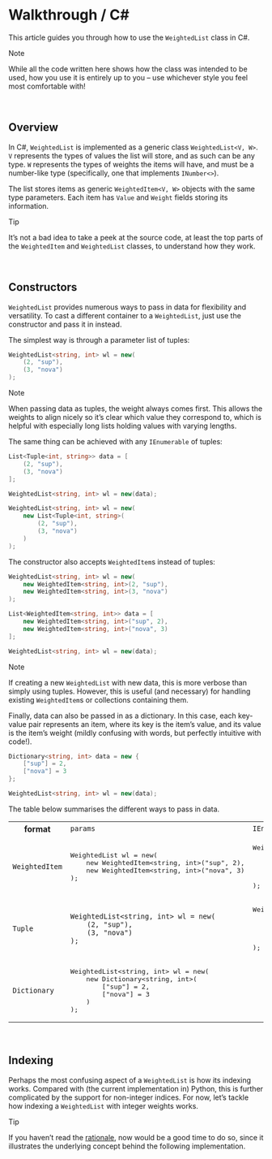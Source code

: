 # Walkthrough / C#

This article guides you through how to use the `WeightedList` class in C#.

> [!Note]
> While all the code written here shows how the class was intended to be used, how you use it is entirely up to you – use whichever style you feel most comfortable with!


<br>


## Overview

In C#, `WeightedList` is implemented as a generic class `WeightedList<V, W>`. `V` represents the types of values the list will store, and as such can be any type. `W` represents the types of weights the items will have, and must be a number-like type (specifically, one that implements `INumber<>`).

The list stores items as generic `WeightedItem<V, W>` objects with the same type parameters. Each item has `Value` and `Weight` fields storing its information.

> [!Tip]
> It’s not a bad idea to take a peek at the source code, at least the top parts of the `WeightedItem` and `WeightedList` classes, to understand how they work.


<br>


## Constructors

`WeightedList` provides numerous ways to pass in data for flexibility and versatility. To cast a different container to a `WeightedList`, just use the constructor and pass it in instead.

The simplest way is through a parameter list of tuples:

```cs
WeightedList<string, int> wl = new(
    (2, "sup"),
    (3, "nova")
);
```

> [!Note]
> When passing data as tuples, the weight always comes first. This allows the weights to align nicely so it’s clear which value they correspond to, which is helpful with especially long lists holding values with varying lengths.

The same thing can be achieved with any `IEnumerable` of tuples:

```cs
List<Tuple<int, string>> data = [
    (2, "sup"),
    (3, "nova")
];

WeightedList<string, int> wl = new(data);
```

```cs
WeightedList<string, int> wl = new(
    new List<Tuple<int, string>(
        (2, "sup"),
        (3, "nova")
    )
);
```

The constructor also accepts `WeightedItem`s instead of tuples:

```cs
WeightedList<string, int> wl = new(
    new WeightedItem<string, int>(2, "sup"),
    new WeightedItem<string, int>(3, "nova")
);
```

```cs
List<WeightedItem<string, int>> data = [
    new WeightedItem<string, int>("sup", 2),
    new WeightedItem<string, int>("nova", 3)
];

WeightedList<string, int> wl = new(data);
```

> [!Note]
> If creating a new `WeightedList` with new data, this is more verbose than simply using tuples. However, this is useful (and necessary) for handling existing `WeightedItem`s or collections containing them.

Finally, data can also be passed in as a dictionary. In this case, each key-value pair represents an item, where its key is the item’s value, and its value is the item’s weight (mildly confusing with words, but perfectly intuitive with code!).

```cs
Dictionary<string, int> data = new {
    ["sup"] = 2,
    ["nova"] = 3
};

WeightedList<string, int> wl = new(data);
```

The table below summarises the different ways to pass in data.

<table>
  <tr>
    <th> format </th>
    <td> <code>params</code> </td>
    <td> <code>IEnumerable</code> </td>
  </tr>
  <tr>
    <td> <code>WeightedItem</code> </td>
    <td> <pre lang="csharp">WeightedList<string, int> wl = new(
    new WeightedItem&lt;string, int>("sup", 2),
    new WeightedItem&lt;string, int>("nova", 3)
); </pre>
    </td>
    <td> <pre lang="csharp">WeightedList<string, int> wl = new(
    new List&lt;WeightedItem&lt;string, int>>(
        new WeightedItem&lt;string, int>("sup", 2),
        new WeightedItem&lt;string, int>("nova", 3)
    )
); </pre>
    </td>
  </tr>
  <tr>
    <td> <code>Tuple</code> </td>
    <td> <pre lang="csharp"><code>WeightedList&lt;string, int> wl = new(
    (2, "sup"),
    (3, "nova")
); </code></pre>
    </td>
    <td> <pre lang="csharp">WeightedList&lt;string, int> wl = new(
    new List&lt;Tuple&lt;int, string>>(
        ("sup", 2),
        ("nova", 3)
    )
); </pre>
    </td>
  </tr>
  <tr>
    <td> <code>Dictionary</code> </td>
    <td colspan="2"> <pre lang="csharp">WeightedList&lt;string, int> wl = new(
    new Dictionary&lt;string, int>(
        ["sup"] = 2,
        ["nova"] = 3
    )
); </pre>
    </td>
  </tr>
</table>		


<br>


## Indexing

Perhaps the most confusing aspect of a `WeightedList` is how its indexing works. Compared with (the current implementation in) Python, this is further complicated by the support for non-integer indices. For now, let’s tackle how indexing a `WeightedList` with integer weights works.

> [!Tip]
> If you haven’t read the [rationale](../rationale.md), now would be a good time to do so, since it illustrates the underlying concept behind the following implementation.
